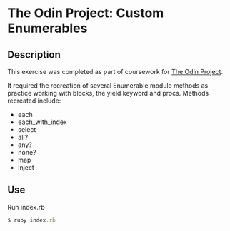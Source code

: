 # The Odin Project: Custom Enumerables

## Description

This exercise was completed as part of coursework for [The Odin Project](https://www.theodinproject.com/paths/full-stack-ruby-on-rails/courses/ruby-programming/lessons/custom-enumerables).

It required the recreation of several Enumerable module methods as practice working with blocks, the yield keyword and procs. Methods recreated include:

- each
- each_with_index
- select
- all?
- any?
- none?
- map
- inject

## Use

Run index.rb

```rb
$ ruby index.rb
```
